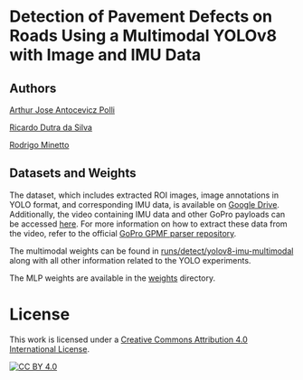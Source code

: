 # Detection of Pavement Defects on Roads Using a Multimodal YOLOv8 with Image and IMU Data
## Authors
[Arthur Jose Antocevicz Polli](https://github.com/cvPolli/)

[Ricardo Dutra da Silva](https://github.com/rdodutra)

[Rodrigo Minetto](https://github.com/rminetto)

## Datasets and Weights
The dataset, which includes extracted ROI images, image annotations in YOLO format, and corresponding IMU data, is available on [Google Drive](https://drive.google.com/file/d/1EUDaigDOiuvBKGXffoAy0i3YdjaSURci/view?usp=sharing). Additionally, the video containing IMU data and other GoPro payloads can be accessed [here](https://drive.google.com/drive/folders/1t4CtfLE8O3-m3UhOX5kRh7ehYhGnBdgT?usp=sharing). For more information on how to extract these data from the video, refer to the official [GoPro GPMF parser repository](https://github.com/gopro/gpmf-parser).

The multimodal weights can be found in [runs/detect/yolov8-imu-multimodal]() along with all other information related to the YOLO experiments.

The MLP weights are available in the [weights]() directory.


# License

This work is licensed under a
[Creative Commons Attribution 4.0 International License][cc-by].

[![CC BY 4.0][cc-by-image]][cc-by]

[cc-by]: http://creativecommons.org/licenses/by/4.0/
[cc-by-image]: https://i.creativecommons.org/l/by/4.0/88x31.png
[cc-by-shield]: https://img.shields.io/badge/License-CC%20BY%204.0-lightgrey.svg
